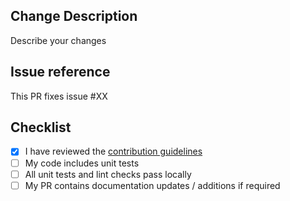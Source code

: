 ## Change Description

Describe your changes

## Issue reference

This PR fixes issue #XX

## Checklist

- [x] I have reviewed the [contribution guidelines](https://github.com/privacera/paig/blob/main/docs/CONTRIBUTING.md)
- [ ] My code includes unit tests
- [ ] All unit tests and lint checks pass locally
- [ ] My PR contains documentation updates / additions if required